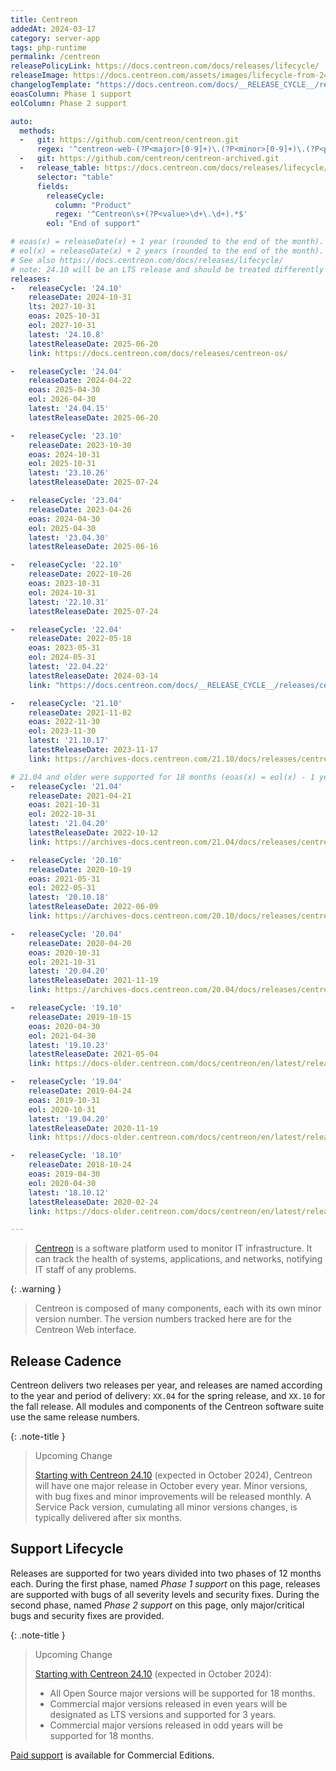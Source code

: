```yaml
---
title: Centreon
addedAt: 2024-03-17
category: server-app
tags: php-runtime
permalink: /centreon
releasePolicyLink: https://docs.centreon.com/docs/releases/lifecycle/
releaseImage: https://docs.centreon.com/assets/images/lifecycle-from-24.10-de6e3693d62648fbe4760ab65fa21015.png
changelogTemplate: "https://docs.centreon.com/docs/__RELEASE_CYCLE__/releases/centreon-os/#{{'__LATEST__'|replace:'.',''}}"
eoasColumn: Phase 1 support
eolColumn: Phase 2 support

auto:
  methods:
  -   git: https://github.com/centreon/centreon.git
      regex: '^centreon-web-(?P<major>[0-9]+)\.(?P<minor>[0-9]+)\.(?P<patch>[0-9]+)$'
  -   git: https://github.com/centreon/centreon-archived.git
  -   release_table: https://docs.centreon.com/docs/releases/lifecycle/
      selector: "table"
      fields:
        releaseCycle:
          column: "Product"
          regex: '^Centreon\s+(?P<value>\d+\.\d+).*$'
        eol: "End of support"

# eoas(x) = releaseDate(x) + 1 year (rounded to the end of the month).
# eol(x) = releaseDate(x) + 2 years (rounded to the end of the month).
# See also https://docs.centreon.com/docs/releases/lifecycle/
# note: 24.10 will be an LTS release and should be treated differently
releases:
-   releaseCycle: '24.10'
    releaseDate: 2024-10-31
    lts: 2027-10-31
    eoas: 2025-10-31
    eol: 2027-10-31
    latest: '24.10.8'
    latestReleaseDate: 2025-06-20
    link: https://docs.centreon.com/docs/releases/centreon-os/

-   releaseCycle: '24.04'
    releaseDate: 2024-04-22
    eoas: 2025-04-30
    eol: 2026-04-30
    latest: '24.04.15'
    latestReleaseDate: 2025-06-20

-   releaseCycle: '23.10'
    releaseDate: 2023-10-30
    eoas: 2024-10-31
    eol: 2025-10-31
    latest: '23.10.26'
    latestReleaseDate: 2025-07-24

-   releaseCycle: '23.04'
    releaseDate: 2023-04-26
    eoas: 2024-04-30
    eol: 2025-04-30
    latest: '23.04.30'
    latestReleaseDate: 2025-06-16

-   releaseCycle: '22.10'
    releaseDate: 2022-10-26
    eoas: 2023-10-31
    eol: 2024-10-31
    latest: '22.10.31'
    latestReleaseDate: 2025-07-24

-   releaseCycle: '22.04'
    releaseDate: 2022-05-18
    eoas: 2023-05-31
    eol: 2024-05-31
    latest: '22.04.22'
    latestReleaseDate: 2024-03-14
    link: "https://docs.centreon.com/docs/__RELEASE_CYCLE__/releases/centreon-core/#{{'__LATEST__'|replace:'.',''}}"

-   releaseCycle: '21.10'
    releaseDate: 2021-11-02
    eoas: 2022-11-30
    eol: 2023-11-30
    latest: '21.10.17'
    latestReleaseDate: 2023-11-17
    link: https://archives-docs.centreon.com/21.10/docs/releases/centreon-core/#211017

# 21.04 and older were supported for 18 months (eoas(x) = eol(x) - 1 year).
-   releaseCycle: '21.04'
    releaseDate: 2021-04-21
    eoas: 2021-10-31
    eol: 2022-10-31
    latest: '21.04.20'
    latestReleaseDate: 2022-10-12
    link: https://archives-docs.centreon.com/21.04/docs/releases/centreon-core/#210420

-   releaseCycle: '20.10'
    releaseDate: 2020-10-19
    eoas: 2021-05-31
    eol: 2022-05-31
    latest: '20.10.18'
    latestReleaseDate: 2022-06-09
    link: https://archives-docs.centreon.com/20.10/docs/releases/centreon-core/#201018

-   releaseCycle: '20.04'
    releaseDate: 2020-04-20
    eoas: 2020-10-31
    eol: 2021-10-31
    latest: '20.04.20'
    latestReleaseDate: 2021-11-19
    link: https://archives-docs.centreon.com/20.04/docs/releases/centreon-core/#200420

-   releaseCycle: '19.10'
    releaseDate: 2019-10-15
    eoas: 2020-04-30
    eol: 2021-04-30
    latest: '19.10.23'
    latestReleaseDate: 2021-05-04
    link: https://docs-older.centreon.com/docs/centreon/en/latest/release_notes/centreon-19.10.html

-   releaseCycle: '19.04'
    releaseDate: 2019-04-24
    eoas: 2019-10-31
    eol: 2020-10-31
    latest: '19.04.20'
    latestReleaseDate: 2020-11-19
    link: https://docs-older.centreon.com/docs/centreon/en/latest/release_notes/centreon-19.04.html

-   releaseCycle: '18.10'
    releaseDate: 2018-10-24
    eoas: 2019-04-30
    eol: 2020-04-30
    latest: '18.10.12'
    latestReleaseDate: 2020-02-24
    link: https://docs-older.centreon.com/docs/centreon/en/latest/release_notes/centreon-18.10.html

---
```


> [Centreon](https://www.centreon.com/) is a software platform used to monitor IT infrastructure.
> It can track the health of systems, applications, and networks, notifying IT staff of any problems.

{: .warning }
> Centreon is composed of many components, each with its own minor version number.
> The version numbers tracked here are for the Centreon Web interface.

## Release Cadence

Centreon delivers two releases per year, and releases are named according to the year and period of
delivery: `XX.04` for the spring release, and `XX.10` for the fall release. All modules and
components of the Centreon software suite use the same release numbers.

{: .note-title }
> Upcoming Change
>
> [Starting with Centreon 24.10](https://www.centreon.com/new-centreon-release-cadence-and-version-lifecycle/)
> (expected in October 2024), Centreon will have one major release
> in October every year. Minor versions, with bug fixes and minor improvements will be released monthly.
> A Service Pack version, cumulating all minor versions changes, is typically delivered after six months.

## Support Lifecycle

Releases are supported for two years divided into two phases of 12 months each.
During the first phase, named _Phase 1 support_ on this page, releases are supported with bugs of
all severity levels and security fixes. During the second phase, named _Phase 2 support_ on this
page, only major/critical bugs and security fixes are provided.

{: .note-title }
> Upcoming Change
>
> [Starting with Centreon 24.10](https://www.centreon.com/new-centreon-release-cadence-and-version-lifecycle/) (expected in October 2024):
> - All Open Source major versions will be supported for 18 months.
> - Commercial major versions released in even years will be designated as LTS versions and supported for 3 years.
> - Commercial major versions released in odd years will be supported for 18 months.

[Paid support](https://www.centreon.com/centreon-editions/) is available for
Commercial Editions.
